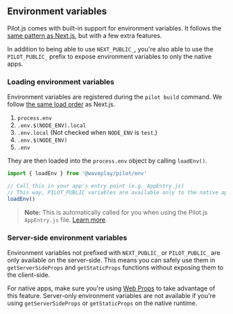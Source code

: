 ## Environment variables

Pilot.js comes with built-in support for environment variables. It follows the [same pattern as Next.js](https://nextjs.org/docs/basic-features/environment-variables), but with a few extra features. 

 In addition to being able to use `NEXT_PUBLIC_`, you're also able to use the `PILOT_PUBLIC_` prefix to expose environment variables to only the native apps.

### Loading environment variables

Environment variables are registered during the `pilot build` command. We follow [the same load order](https://nextjs.org/docs/basic-features/environment-variables#environment-variable-load-order) as Next.js.

1. `process.env`
2. `.env.$(NODE_ENV).local`
3. `.env.local` (Not checked when `NODE_ENV` is `test`.)
4. `.env.$(NODE_ENV)`
5. `.env`

They are then loaded into the `process.env` object by calling `loadEnv()`.

```ts
import { loadEnv } from '@waveplay/pilot/env'

// Call this in your app's entry point (e.g. AppEntry.js)
// This way, PILOT_PUBLIC variables are available only to the native apps
loadEnv()
```

> **Note:** This is automatically called for you when using the Pilot.js `AppEntry.js` file. [Learn more](/docs/managed-entry.md).

### Server-side environment variables

Environment variables not prefixed with `NEXT_PUBLIC_` or `PILOT_PUBLIC_` are only available on the server-side. This means you can safely use them in `getServerSideProps` and `getStaticProps` functions without exposing them to the client-side.

For native apps, make sure you're using [Web Props](/docs/web-props.md) to take advantage of this feature. Server-only environment variables are not available if you're using `getServerSideProps` or `getStaticProps` on the native runtime.
